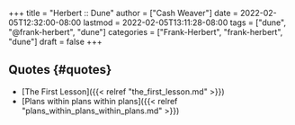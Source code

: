 +++
title = "Herbert :: Dune"
author = ["Cash Weaver"]
date = 2022-02-05T12:32:00-08:00
lastmod = 2022-02-05T13:11:28-08:00
tags = ["dune", "@frank-herbert", "dune"]
categories = ["Frank-Herbert", "frank-herbert", "dune"]
draft = false
+++

## Quotes {#quotes}

-   [The First Lesson]({{< relref "the_first_lesson.md" >}})
-   [Plans within plans within plans]({{< relref "plans_within_plans_within_plans.md" >}})

<style>.csl-entry{text-indent: -1.5em; margin-left: 1.5em;}</style><div class="csl-bib-body">
</div>
